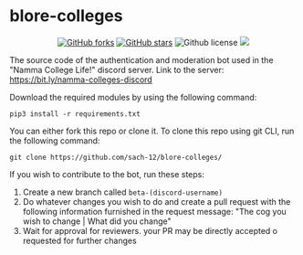 # blore-colleges

<p align="center">
    <a href="https://github.com/sach-12/blore-colleges/issues" alt="issues">
    <img alt="GitHub forks" src="https://img.shields.io/github/issues/sach-12/blore-colleges"></a>
    <a href="https://github.com/sach-12/blore-colleges/stargazers" alt="Stars">
    <img alt="GitHub stars" src="https://img.shields.io/github/stars/sach-12/blore-colleges"></a>
    <img alt="Github license" src="https://img.shields.io/github/license/sach-12/blore-colleges"></a>
    <a href="https://github.com/sach-12/blore-colleges/contributors" alt="Contributors">
    <img src="https://img.shields.io/github/contributors/sach-12/blore-colleges"/></a>
    
</p>

The source code of the authentication and moderation bot used in the "Namma College Life!" discord server.
Link to the server: https://bit.ly/namma-colleges-discord

Download the required modules by using the following command:

```pip3 install -r requirements.txt```

You can either fork this repo or clone it.
To clone this repo using git CLI, run the following command:

```git clone https://github.com/sach-12/blore-colleges/```

If you wish to contribute to the bot, run these steps:


1. Create a new branch called `beta-(discord-username)`
2. Do whatever changes you wish to do and create a pull request with the following information furnished in the request message: "The cog you wish to change | What did you change"
3. Wait for approval for reviewers. your PR may be directly accepted o requested for further changes


